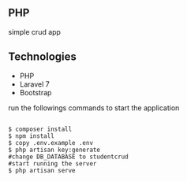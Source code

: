 ## PHP 
simple crud app
## Technologies
- PHP
- Laravel 7
- Bootstrap

run the followings commands to start the application
```

$ composer install
$ npm install
$ copy .env.example .env
$ php artisan key:generate
#change DB_DATABASE to studentcrud
#start running the server
$ php artisan serve

```
